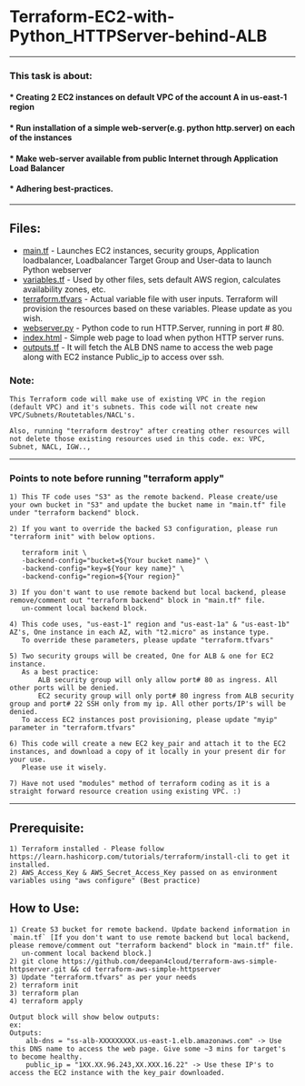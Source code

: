 # **Terraform-EC2-with-Python_HTTPServer-behind-ALB**

***
### **This task is about:**
#### * Creating 2 EC2 instances on default VPC of the account A in us-east-1 region
#### * Run installation of a simple web-server(e.g. python http.server) on each of the instances
#### * Make web-server available from public Internet through Application Load Balancer
#### * Adhering best-practices.
***
## **Files:**

* [main.tf](https://github.com/deepan4cloud/terraform-aws-simple-httpserver/blob/master/main.tf) - Launches EC2 instances, security groups, Application loadbalancer, Loadbalancer Target Group and User-data to launch Python webserver
* [variables.tf](https://github.com/deepan4cloud/terraform-aws-simple-httpserver/blob/master/variables.tf) - Used by other files, sets default AWS region, calculates availability zones, etc.
* [terraform.tfvars](https://github.com/deepan4cloud/terraform-aws-simple-httpserver/blob/master/terraform.tfvars) - Actual variable file with user inputs. Terraform will provision the resources based on these variables. Please update as you wish.
* [webserver.py](webserver.py) - Python code to run HTTP.Server, running in port # 80.
* [index.html](https://github.com/deepan4cloud/terraform-aws-simple-httpserver/blob/master/index.html) - Simple web page to load when python HTTP server runs.
* [outputs.tf](https://github.com/deepan4cloud/terraform-aws-simple-httpserver/blob/master/outputs.tf) - It will fetch the ALB DNS name to access the web page along with EC2 instance Public_ip to access over ssh.

### Note: 

    This Terraform code will make use of existing VPC in the region (default VPC) and it's subnets. This code will not create new VPC/Subnets/Routetables/NACL's.

    Also, running "terraform destroy" after creating other resources will not delete those existing resources used in this code. ex: VPC, Subnet, NACL, IGW..,

***
### Points to note before running "terraform apply"

    1) This TF code uses "S3" as the remote backend. Please create/use your own bucket in "S3" and update the bucket name in "main.tf" file under "terraform backend" block.

    2) If you want to override the backed S3 configuration, please run "terraform init" with below options.

       terraform init \
       -backend-config="bucket=${Your bucket name}" \
       -backend-config="key=${Your key name}" \
       -backend-config="region=${Your region}"

    3) If you don't want to use remote backend but local backend, please remove/comment out "terraform backend" block in "main.tf" file.
       un-comment local backend block.

    4) This code uses, "us-east-1" region and "us-east-1a" & "us-east-1b" AZ's, One instance in each AZ, with "t2.micro" as instance type.
       To override these parameters, please update "terraform.tfvars"

    5) Two security groups will be created, One for ALB & one for EC2 instance.
       As a best practice:
           ALB security group will only allow port# 80 as ingress. All other ports will be denied. 
           EC2 security group will only port# 80 ingress from ALB security group and port# 22 SSH only from my ip. All other ports/IP's will be denied.
       To access EC2 instances post provisioning, please update "myip" parameter in "terraform.tfvars"

    6) This code will create a new EC2 key_pair and attach it to the EC2 instances, and download a copy of it locally in your present dir for your use.
       Please use it wisely.

    7) Have not used "modules" method of terraform coding as it is a straight forward resource creation using existing VPC. :)

***
## Prerequisite:

    1) Terraform installed - Please follow https://learn.hashicorp.com/tutorials/terraform/install-cli to get it installed.
    2) AWS_Access_Key & AWS_Secret_Access_Key passed on as environment variables using "aws configure" (Best practice)

## How to Use:

    1) Create S3 bucket for remote backend. Update backend information in `main.tf` [If you don't want to use remote backend but local backend, please remove/comment out "terraform backend" block in "main.tf" file.
       un-comment local backend block.]
    2) git clone https://github.com/deepan4cloud/terraform-aws-simple-httpserver.git && cd terraform-aws-simple-httpserver
    3) Update "terraform.tfvars" as per your needs
    2) terraform init
    3) terraform plan
    4) terraform apply

    Output block will show below outputs:
    ex:
    Outputs:
        alb-dns = "ss-alb-XXXXXXXXX.us-east-1.elb.amazonaws.com" -> Use this DNS name to access the web page. Give some ~3 mins for target's to become healthy.
        public_ip = "1XX.XX.96.243,XX.XXX.16.22" -> Use these IP's to access the EC2 instance with the key_pair downloaded.
